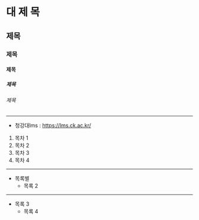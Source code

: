 # 대 제 목
## 제목
### 제목
#### 제목
##### 제목
###### 제목

* * *

- 청강대lms : <https://lms.ck.ac.kr/>

1. 목차 1
2. 목차 2
4. 목차 3
3. 목차 4

***

* 목록별
  * 목록 2

- - -
  
 - 목록 3
   - 목록 4
